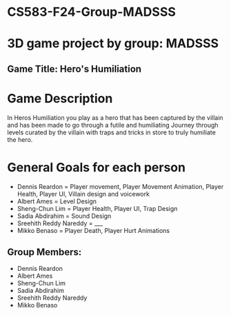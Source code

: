 # CS583-F24-Group-MADSSS
# 3D game project by group: MADSSS

## Game Title: Hero's Humiliation
# Game Description
In Heros Humiliation you play as a hero that has been captured by the villain and has been made to go through a futile and humiliating Journey through levels curated by the villain with traps and tricks in store to truly humiliate the hero.

# General Goals for each person
- Dennis Reardon = Player movement, Player Movement Animation, Player Health, Player UI, Villain design and voicework
- Albert Ames = Level Design
- Sheng-Chun Lim = Player Health, Player UI, Trap Design
- Sadia Abdirahim = Sound Design
- Sreehith Reddy Nareddy = ___
- Mikko Benaso = Player Death, Player Hurt Animations

## Group Members:
- Dennis Reardon
- Albert Ames
- Sheng-Chun Lim
- Sadia Abdirahim
- Sreehith Reddy Nareddy
- Mikko Benaso


